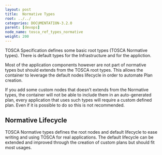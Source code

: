 ```yaml
---
layout: post
title:  Normative Types
root: ../../
categories: DOCUMENTATION-3.2.0
parent: [devops]
node_name: tosca_ref_types_normative
weight: 200
---
```


TOSCA Specification defines some basic root types (TOSCA Normative types). There is default types for the Infrastructure and for the appliction.

Most of the application components however are not part of normative types but should extends from the TOSCA root types. This allows the container to leverage the default nodes lifecycle in order to automate Plan creation.

If you add some custom nodes that doesn’t extends from the Normative types, the container will not be able to include them in an auto-generated plan, every application that uses such types will require a custom defined plan. Even if it is possible to do so this is not recommended.

## Normative Lifecycle

TOSCA Normative types defines the root nodes and default lifecycle to ease writing and using TOSCA for real applications. The default lifecycle can be extended and improved through the creation of custom plans but should fit most usages.
